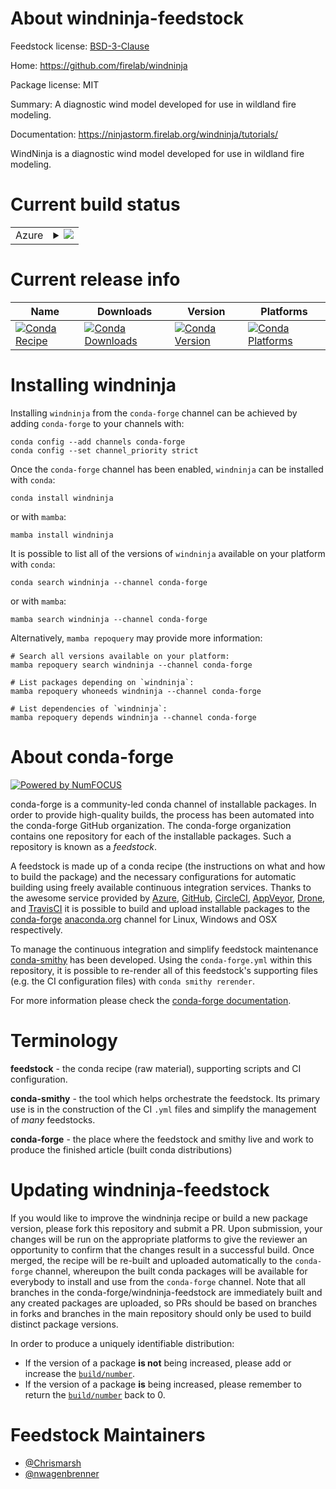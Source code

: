 About windninja-feedstock
=========================

Feedstock license: [BSD-3-Clause](https://github.com/conda-forge/windninja-feedstock/blob/main/LICENSE.txt)

Home: https://github.com/firelab/windninja

Package license: MIT

Summary: A diagnostic wind model developed for use in wildland fire modeling. 

Documentation: https://ninjastorm.firelab.org/windninja/tutorials/

WindNinja is a diagnostic wind model developed for use in wildland fire modeling.


Current build status
====================


<table>
    
  <tr>
    <td>Azure</td>
    <td>
      <details>
        <summary>
          <a href="https://dev.azure.com/conda-forge/feedstock-builds/_build/latest?definitionId=24939&branchName=main">
            <img src="https://dev.azure.com/conda-forge/feedstock-builds/_apis/build/status/windninja-feedstock?branchName=main">
          </a>
        </summary>
        <table>
          <thead><tr><th>Variant</th><th>Status</th></tr></thead>
          <tbody><tr>
              <td>linux_64</td>
              <td>
                <a href="https://dev.azure.com/conda-forge/feedstock-builds/_build/latest?definitionId=24939&branchName=main">
                  <img src="https://dev.azure.com/conda-forge/feedstock-builds/_apis/build/status/windninja-feedstock?branchName=main&jobName=linux&configuration=linux%20linux_64_" alt="variant">
                </a>
              </td>
            </tr><tr>
              <td>osx_64</td>
              <td>
                <a href="https://dev.azure.com/conda-forge/feedstock-builds/_build/latest?definitionId=24939&branchName=main">
                  <img src="https://dev.azure.com/conda-forge/feedstock-builds/_apis/build/status/windninja-feedstock?branchName=main&jobName=osx&configuration=osx%20osx_64_" alt="variant">
                </a>
              </td>
            </tr>
          </tbody>
        </table>
      </details>
    </td>
  </tr>
</table>

Current release info
====================

| Name | Downloads | Version | Platforms |
| --- | --- | --- | --- |
| [![Conda Recipe](https://img.shields.io/badge/recipe-windninja-green.svg)](https://anaconda.org/conda-forge/windninja) | [![Conda Downloads](https://img.shields.io/conda/dn/conda-forge/windninja.svg)](https://anaconda.org/conda-forge/windninja) | [![Conda Version](https://img.shields.io/conda/vn/conda-forge/windninja.svg)](https://anaconda.org/conda-forge/windninja) | [![Conda Platforms](https://img.shields.io/conda/pn/conda-forge/windninja.svg)](https://anaconda.org/conda-forge/windninja) |

Installing windninja
====================

Installing `windninja` from the `conda-forge` channel can be achieved by adding `conda-forge` to your channels with:

```
conda config --add channels conda-forge
conda config --set channel_priority strict
```

Once the `conda-forge` channel has been enabled, `windninja` can be installed with `conda`:

```
conda install windninja
```

or with `mamba`:

```
mamba install windninja
```

It is possible to list all of the versions of `windninja` available on your platform with `conda`:

```
conda search windninja --channel conda-forge
```

or with `mamba`:

```
mamba search windninja --channel conda-forge
```

Alternatively, `mamba repoquery` may provide more information:

```
# Search all versions available on your platform:
mamba repoquery search windninja --channel conda-forge

# List packages depending on `windninja`:
mamba repoquery whoneeds windninja --channel conda-forge

# List dependencies of `windninja`:
mamba repoquery depends windninja --channel conda-forge
```


About conda-forge
=================

[![Powered by
NumFOCUS](https://img.shields.io/badge/powered%20by-NumFOCUS-orange.svg?style=flat&colorA=E1523D&colorB=007D8A)](https://numfocus.org)

conda-forge is a community-led conda channel of installable packages.
In order to provide high-quality builds, the process has been automated into the
conda-forge GitHub organization. The conda-forge organization contains one repository
for each of the installable packages. Such a repository is known as a *feedstock*.

A feedstock is made up of a conda recipe (the instructions on what and how to build
the package) and the necessary configurations for automatic building using freely
available continuous integration services. Thanks to the awesome service provided by
[Azure](https://azure.microsoft.com/en-us/services/devops/), [GitHub](https://github.com/),
[CircleCI](https://circleci.com/), [AppVeyor](https://www.appveyor.com/),
[Drone](https://cloud.drone.io/welcome), and [TravisCI](https://travis-ci.com/)
it is possible to build and upload installable packages to the
[conda-forge](https://anaconda.org/conda-forge) [anaconda.org](https://anaconda.org/)
channel for Linux, Windows and OSX respectively.

To manage the continuous integration and simplify feedstock maintenance
[conda-smithy](https://github.com/conda-forge/conda-smithy) has been developed.
Using the ``conda-forge.yml`` within this repository, it is possible to re-render all of
this feedstock's supporting files (e.g. the CI configuration files) with ``conda smithy rerender``.

For more information please check the [conda-forge documentation](https://conda-forge.org/docs/).

Terminology
===========

**feedstock** - the conda recipe (raw material), supporting scripts and CI configuration.

**conda-smithy** - the tool which helps orchestrate the feedstock.
                   Its primary use is in the construction of the CI ``.yml`` files
                   and simplify the management of *many* feedstocks.

**conda-forge** - the place where the feedstock and smithy live and work to
                  produce the finished article (built conda distributions)


Updating windninja-feedstock
============================

If you would like to improve the windninja recipe or build a new
package version, please fork this repository and submit a PR. Upon submission,
your changes will be run on the appropriate platforms to give the reviewer an
opportunity to confirm that the changes result in a successful build. Once
merged, the recipe will be re-built and uploaded automatically to the
`conda-forge` channel, whereupon the built conda packages will be available for
everybody to install and use from the `conda-forge` channel.
Note that all branches in the conda-forge/windninja-feedstock are
immediately built and any created packages are uploaded, so PRs should be based
on branches in forks and branches in the main repository should only be used to
build distinct package versions.

In order to produce a uniquely identifiable distribution:
 * If the version of a package **is not** being increased, please add or increase
   the [``build/number``](https://docs.conda.io/projects/conda-build/en/latest/resources/define-metadata.html#build-number-and-string).
 * If the version of a package **is** being increased, please remember to return
   the [``build/number``](https://docs.conda.io/projects/conda-build/en/latest/resources/define-metadata.html#build-number-and-string)
   back to 0.

Feedstock Maintainers
=====================

* [@Chrismarsh](https://github.com/Chrismarsh/)
* [@nwagenbrenner](https://github.com/nwagenbrenner/)

